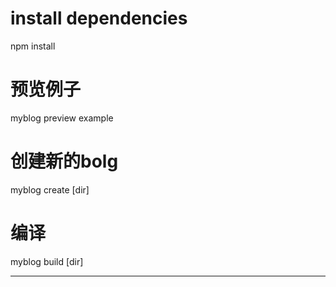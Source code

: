 
# install dependencies
npm install

# 预览例子
myblog preview example

# 创建新的bolg
myblog create [dir]

# 编译
myblog build [dir]


---------------------



